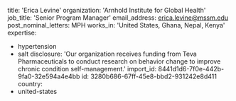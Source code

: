 title: 'Erica Levine'
organization: 'Arnhold Institute for Global Health'
job_title: 'Senior Program Manager'
email_address: erica.levine@mssm.edu
post_nominal_letters: MPH
works_in: 'United States, Ghana, Nepal, Kenya'
expertise:
  - hypertension
  - salt
disclosure: 'Our organization receives funding from Teva Pharmaceuticals to conduct research on behavior change to improve chronic condition self-management.'
import_id: 8441d1d6-7f0e-442b-9fa0-32e594a4e4bb
id: 3280b686-67ff-45e8-bbd2-931242e8d411
country:
  - united-states
